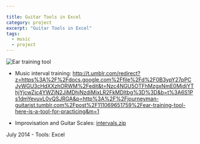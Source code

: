 ```yaml
---

title: Guitar Tools in Excel
category: project
excerpt: "Guitar Tools in Excel"
tags:
  - music
  - project
---
```


![Ear training tool](http://68.media.tumblr.com/38c2619db585e437d91ac398df0de272/tumblr_njtaolNEgv1u862vuo1_1280.png)

- Music interval training: http://t.umblr.com/redirect?z=https%3A%2F%2Fdocs.google.com%2Ffile%2Fd%2F0B3ypY27pPCJyWGU3cHdXXzhORWM%2Fedit&t=Nzc4NGU5OTFhMzgxNmE0MjdjYThjYjcwZjc4YWZjN2JiMDhjNzdiMixLR2FkMDltbg%3D%3D&b=t%3A6S1Ps1dmYevuvL0vQSJRGA&p=http%3A%2F%2Fjourneyman-guitarist.tumblr.com%2Fpost%2F111069651759%2Fear-training-tool-here-is-a-tool-for-practicing&m=1

- Improvisation and Guitar Scales: [intervals.zip](http://journeyman-guitarist.tumblr.com/post/111069651759/ear-training-tool-here-is-a-tool-for-practicing)

July 2014 - Tools: Excel
